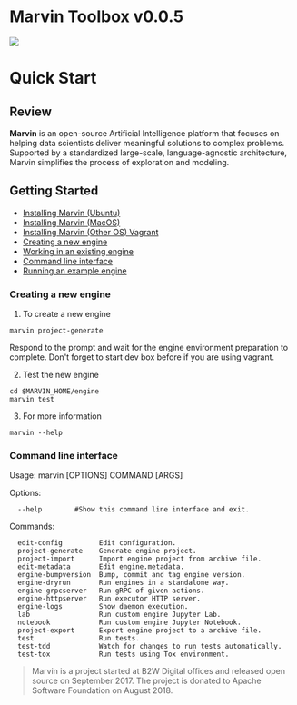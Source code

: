 # Marvin Toolbox v0.0.5

![](https://github.com/apache/incubator-marvin-website/blob/master/site/assets/themes/apache/img/logo.png?raw=true)

# Quick Start

## Review

**Marvin** is an open-source Artificial Intelligence platform that focuses on helping data scientists deliver meaningful solutions to complex problems. Supported by a standardized large-scale, language-agnostic architecture, Marvin simplifies the process of exploration and modeling.

## Getting Started
* [Installing Marvin (Ubuntu)](https://marvin.apache.org/marvin-platform-book/ch2_toolbox_installation/ubuntu/)
* [Installing Marvin (MacOS)](https://marvin.apache.org/marvin-platform-book/ch2_toolbox_installation/mac/)
* [Installing Marvin (Other OS) Vagrant](https://marvin.apache.org/marvin-platform-book/ch2_toolbox_installation/vagrant/)
* [Creating a new engine](#creating-a-new-engine)
* [Working in an existing engine](#working-in-an-existing-engine)
* [Command line interface](#command-line-interface)
* [Running an example engine](#running-a-example-engine)


### Creating a new engine
1. To create a new engine
```
marvin project-generate
```
Respond to the prompt and wait for the engine environment preparation to complete. Don't forget to start dev box before if you are using vagrant.

2. Test the new engine
```
cd $MARVIN_HOME/engine
marvin test
```

3. For more information
```
marvin --help
```

### Command line interface
Usage: marvin [OPTIONS] COMMAND [ARGS]

Options:
```
  --help        #Show this command line interface and exit.
```

Commands:
```
  edit-config         Edit configuration.
  project-generate    Generate engine project.
  project-import      Import engine project from archive file.
  edit-metadata       Edit engine.metadata.
  engine-bumpversion  Bump, commit and tag engine version.
  engine-dryrun       Run engines in a standalone way.
  engine-grpcserver   Run gRPC of given actions.
  engine-httpserver   Run executor HTTP server.
  engine-logs         Show daemon execution.
  lab                 Run custom engine Jupyter Lab.
  notebook            Run custom engine Jupyter Notebook.
  project-export      Export engine project to a archive file.
  test                Run tests.
  test-tdd            Watch for changes to run tests automatically.
  test-tox            Run tests using Tox environment.
```

> Marvin is a project started at B2W Digital offices and released open source on September 2017.
> The project is donated to Apache Software Foundation on August 2018.

